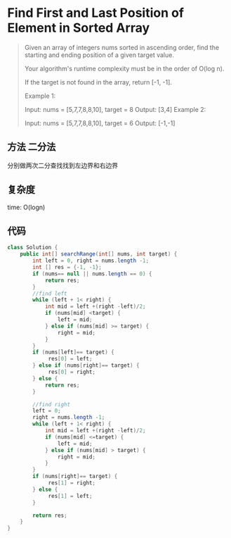 # Find First and Last Position of Element in Sorted Array

> Given an array of integers nums sorted in ascending order, find the starting and ending position of a given target value.
> 
> Your algorithm's runtime complexity must be in the order of O(log n).
> 
> If the target is not found in the array, return [-1, -1].
> 
> Example 1:
> 
> Input: nums = [5,7,7,8,8,10], target = 8
> Output: [3,4]
> Example 2:
> 
> Input: nums = [5,7,7,8,8,10], target = 6
> Output: [-1,-1]


## 方法 二分法
分别做两次二分查找找到左边界和右边界
## 复杂度
time: O(logn)
## 代码
```java
class Solution {
    public int[] searchRange(int[] nums, int target) {
        int left = 0, right = nums.length -1;
        int [] res = {-1, -1};
        if (nums== null || nums.length == 0) {
            return res;
        }
        //find left
        while (left + 1< right) {
            int mid = left +(right -left)/2;
            if (nums[mid] <target) {
                left = mid;
            } else if (nums[mid] >= target) {
                right = mid;
            }
        }
        if (nums[left]== target) {
             res[0] = left;
        } else if (nums[right]== target) {
             res[0] = right;
        } else {
            return res;
        }

        //find right
        left = 0;
        right = nums.length -1;
        while (left + 1< right) {
            int mid = left +(right -left)/2;
            if (nums[mid] <=target) {
                left = mid;
            } else if (nums[mid] > target) {
                right = mid;
            }
        }
        if (nums[right]== target) {
             res[1] = right;
        } else {
             res[1] = left;
        }

        return res;
    }
}
```

